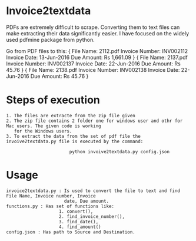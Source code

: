 # Invoice2textdata
PDFs are extremely difficult to scrape. Converting them to text files can make extracting their data significantly easier. I have focused on the widely used pdfmine package from python. 

Go from PDF files to this:
        { File Name:  2112.pdf Invoice Number:  INV002112 Invoice Date:  13-Jun-2016 Due Amount: Rs  1,661.09 }
        { File Name:  2137.pdf Invoice Number:  INV002137 Invoice Date:  22-Jun-2016 Due Amount: Rs  45.76 }
        { File Name:  2138.pdf Invoice Number:  INV002138 Invoice Date:  22-Jun-2016 Due Amount: Rs  45.76 }

# Steps of execution
    1. The files are extracte from the zip file given
    2. The zip file contains 2 folder one for windows user and othr for Mac users. The given code is working 
       for the Windows users.
    3. To extract the data from the set of pdf file the invoive2textdata.py file is executed by the command: 

                            python invoive2textdata.py config.json  

# Usage
    invoice2textdata.py : Is used to convert the file to text and find File Name, Invoice number, Invoice 
                          date, Due amount.
    functions.py : Has set of functions like:
                        1. convert(), 
                        2. find_invoice_number(), 
                        3. find_date(),
                        4. find_amount()
    config.json : Has path to Source and Destination.

 
